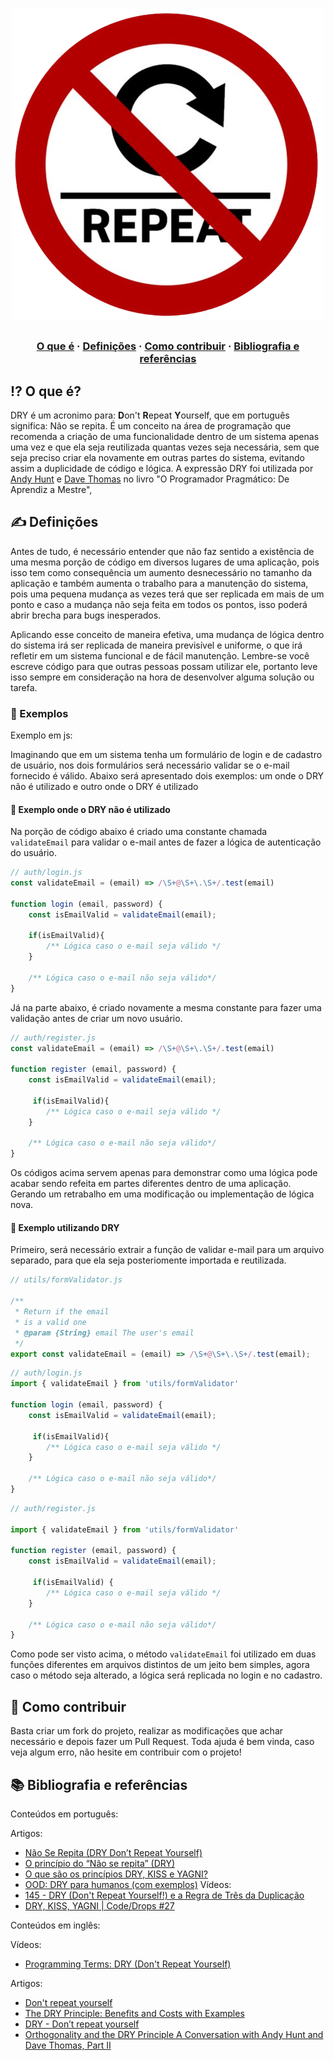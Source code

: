 <h1 align="center">
<img src="https://raw.githubusercontent.com/Gabrielpatrola/programming-principles/master/DRY/assets/dry-image.png" alt="DRY" width="500"/>
</h1>

<h3 align="center">
  <a href="#-o-que-é">O que é</a>
  <span> · </span>
  <a href="#%EF%B8%8F-definições">Definições</a>
  <span> · </span>
  <a href="#-como-contribuir">Como contribuir</a>
  <span> · </span>
  <a href="#-bibliografia-e-referências">Bibliografia e referências</a>
</h3>

## ⁉ O que é?

DRY é um acronimo para: **D**on't **R**epeat **Y**ourself, que em português significa: Não se repita. É um conceito na área de programação que recomenda a criação de uma funcionalidade dentro de um sistema apenas uma vez e que ela seja reutilizada quantas vezes seja necessária, sem que seja preciso criar ela novamente em outras partes do sistema, evitando assim a duplicidade de código e lógica. A expressão DRY foi utilizada por [Andy Hunt](https://www.google.com/search?sxsrf=AOaemvIxTOD2GJWPN_i3VohUpQJi1ATzPg:1637634288615&q=Andy+Hunt&stick=H4sIAAAAAAAAAOPgE-LUz9U3MM7KjjdWAjPTLPKMkrRkspOt9JPy87P1y4syS0pS8-LL84uyrRJLSzLyixaxcjrmpVQqeJTmlexgZQQASXqTxkUAAAA&sa=X&ved=2ahUKEwjysq2Qt630AhW9rJUCHRvQCl4QmxMoAXoECC4QAw) e [Dave Thomas](https://www.google.com/search?sxsrf=AOaemvIxTOD2GJWPN_i3VohUpQJi1ATzPg:1637634288615&q=Dave+Thomas&stick=H4sIAAAAAAAAAOPgE-LUz9U3MM7KjjdWAjMty1LKDbRkspOt9JPy87P1y4syS0pS8-LL84uyrRJLSzLyixaxcrsklqUqhGTk5yYW72BlBACct2HlRwAAAA&sa=X&ved=2ahUKEwjysq2Qt630AhW9rJUCHRvQCl4QmxMoAnoECC4QBA) no livro "O Programador Pragmático: De Aprendiz a Mestre",


## ✍️ Definições

Antes de tudo, é necessário entender que não faz sentido a existência de uma mesma porção de código em diversos lugares de uma aplicação, pois isso tem como consequência um aumento desnecessário no tamanho da aplicação e também aumenta o trabalho para a manutenção do sistema, pois uma pequena mudança as vezes terá que ser replicada em mais de um ponto e caso a mudança não seja feita em todos os pontos, isso poderá abrir brecha para bugs inesperados.

Aplicando esse conceito de maneira efetiva, uma mudança de lógica dentro do sistema irá ser replicada de maneira previsível e uniforme, o que irá refletir em um sistema funcional e de fácil manutenção. Lembre-se você escreve código para que outras pessoas possam utilizar ele, portanto leve isso sempre em consideração na hora de desenvolver alguma solução ou tarefa.

### 👾 Exemplos

Exemplo em js:

Imaginando que em um sistema tenha um formulário de login e de cadastro de usuário, nos dois formulários será necessário validar se o e-mail fornecido é válido. Abaixo será apresentado dois exemplos: um onde o DRY não é utilizado e outro onde o DRY é utilizado

#### 🐛 Exemplo onde o DRY não é utilizado

Na porção de código abaixo é criado uma constante chamada `validateEmail` para validar o e-mail antes de fazer a lógica de autenticação do usuário.
```js
// auth/login.js
const validateEmail = (email) => /\S+@\S+\.\S+/.test(email)

function login (email, password) {
    const isEmailValid = validateEmail(email);

    if(isEmailValid){
        /** Lógica caso o e-mail seja válido */
    }

    /** Lógica caso o e-mail não seja válido*/
}
```

Já na parte abaixo, é criado novamente a mesma constante para fazer uma validação antes de criar um novo usuário.

```js
// auth/register.js
const validateEmail = (email) => /\S+@\S+\.\S+/.test(email)

function register (email, password) {
    const isEmailValid = validateEmail(email);

     if(isEmailValid){
        /** Lógica caso o e-mail seja válido */
    }

    /** Lógica caso o e-mail não seja válido*/
}
```

Os códigos acima servem apenas para demonstrar como uma lógica pode acabar sendo refeita em partes diferentes dentro de uma aplicação. Gerando um retrabalho em uma modificação ou implementação de lógica nova.

#### 🚀 Exemplo utilizando DRY

Primeiro, será necessário extrair a função de validar e-mail para um arquivo separado, para que ela seja posteriomente importada e reutilizada.

```js
// utils/formValidator.js

/**
 * Return if the email
 * is a valid one
 * @param {String} email The user's email
 */
export const validateEmail = (email) => /\S+@\S+\.\S+/.test(email);
```

```js
// auth/login.js
import { validateEmail } from 'utils/formValidator'

function login (email, password) {
    const isEmailValid = validateEmail(email);

     if(isEmailValid){
        /** Lógica caso o e-mail seja válido */
    }

    /** Lógica caso o e-mail não seja válido*/
}
```

```js
// auth/register.js

import { validateEmail } from 'utils/formValidator'

function register (email, password) {
    const isEmailValid = validateEmail(email);

     if(isEmailValid) {
        /** Lógica caso o e-mail seja válido */
    }

    /** Lógica caso o e-mail não seja válido*/
}
```

Como pode ser visto acima, o método `validateEmail` foi utilizado em duas funções diferentes em arquivos distintos de um jeito bem simples, agora caso o método seja alterado, a lógica será replicada no login e no cadastro.


## 💪 Como contribuir

Basta criar um fork do projeto, realizar as modificações que achar necessário e depois fazer um Pull Request.
Toda ajuda é bem vinda, caso veja algum erro, não hesite em contribuir com o projeto!

## 📚 Bibliografia e referências

Conteúdos em português:

Artigos:
- [Não Se Repita (DRY Don’t Repeat Yourself)](https://medium.com/@rafaelsouzaim/n%C3%A3o-se-repita-dry-dont-repeat-yourself-40da33289bcf)
- [O princípio do “Não se repita” (DRY)](https://www.profissionaisti.com.br/o-principio-do-nao-se-repita-dry/)
- [O que são os princípios DRY, KISS e YAGNI?](https://pt.stackoverflow.com/questions/23052/o-que-s%C3%A3o-os-princ%C3%ADpios-dry-kiss-e-yagni)
- [OOD: DRY para humanos (com exemplos)](https://adrianolisboa.com/ood-dry-para-humanos-com-exemplos/)
Vídeos:
- [145 - DRY (Don't Repeat Yourself!) e a Regra de Três da Duplicação](https://www.youtube.com/watch?v=uRih-n6jDbw)
- [DRY, KISS, YAGNI | Code/Drops #27](https://www.youtube.com/watch?v=5yJ_cAUrpQcA)

Conteúdos em inglês:

Vídeos:
- [Programming Terms: DRY (Don't Repeat Yourself)](https://www.youtube.com/watch?v=IGH4-ZhfVDk)

Artigos:
- [Don't repeat yourself](https://en.wikipedia.org/wiki/Don%27t_repeat_yourself)
- [The DRY Principle: Benefits and Costs with Examples](https://thevaluable.dev/dry-principle-cost-benefit-example/)
- [DRY - Don’t repeat yourself](https://blog.oliverjumpertz.dev/dry-dont-repeat-yourself)
- [Orthogonality and the DRY Principle A Conversation with Andy Hunt and Dave Thomas, Part II](https://www.artima.com/articles/orthogonality-and-the-dry-principle)
